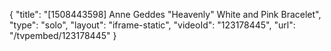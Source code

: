 {
    "title": "[1508443598] Anne Geddes \"Heavenly\" White and Pink Bracelet",
    "type": "solo",
    "layout": "iframe-static",
    "videoId": "123178445",
    "url": "\/tvpembed\/123178445"
}